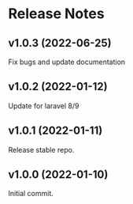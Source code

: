 # Release Notes

## v1.0.3 (2022-06-25)

Fix bugs and update documentation

## v1.0.2 (2022-01-12)

Update for laravel 8/9

## v1.0.1 (2022-01-11)

Release stable repo.

## v1.0.0 (2022-01-10)

Initial commit.
